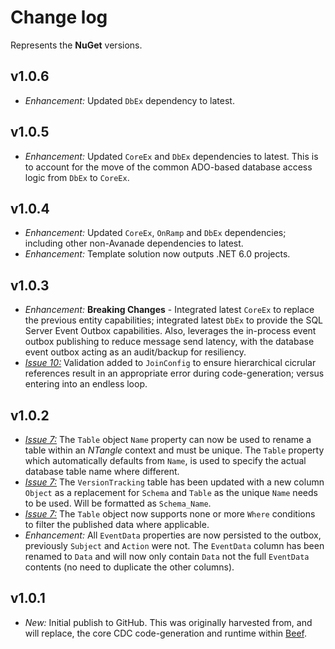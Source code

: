# Change log

Represents the **NuGet** versions.

## v1.0.6
- *Enhancement:* Updated `DbEx` dependency to latest.

## v1.0.5
- *Enhancement:* Updated `CoreEx` and `DbEx` dependencies to latest. This is to account for the move of the common ADO-based database access logic from `DbEx` to `CoreEx`.

## v1.0.4
- *Enhancement:* Updated `CoreEx`, `OnRamp` and `DbEx` dependencies; including other non-Avanade dependencies to latest.
- *Enhancement:* Template solution now outputs .NET 6.0 projects.

## v1.0.3
- *Enhancement:* **Breaking Changes** - Integrated latest `CoreEx` to replace the previous entity capabilities; integrated latest `DbEx` to provide the SQL Server Event Outbox capabilities. Also, leverages the in-process event outbox publishing to reduce message send latency, with the database event outbox acting as an audit/backup for resiliency.
- [*Issue 10:*](https://github.com/Avanade/NTangle/issues/10) Validation added to `JoinConfig` to ensure hierarchical cicrular references result in an appropriate error during code-generation; versus entering into an endless loop.

## v1.0.2
- [*Issue 7:*](https://github.com/Avanade/NTangle/issues/7) The `Table` object `Name` property can now be used to rename a table within an _NTangle_ context and must be unique. The `Table` property which automatically defaults from `Name`, is used to specify the actual database table name where different.
- [*Issue 7:*](https://github.com/Avanade/NTangle/issues/7) The `VersionTracking` table has been updated with a new column `Object` as a replacement for `Schema` and `Table` as the unique `Name` needs to be used. Will be formatted as `Schema_Name`.
- [*Issue 7:*](https://github.com/Avanade/NTangle/issues/7) The `Table` object now supports none or more `Where` conditions to filter the published data where applicable.
- *Enhancement:* All `EventData` properties are now persisted to the outbox, previously `Subject` and `Action` were not. The `EventData` column has been renamed to `Data` and will now only contain `Data` not the full `EventData` contents (no need to duplicate the other columns).

## v1.0.1
- *New:* Initial publish to GitHub. This was originally harvested from, and will replace, the core CDC code-generation and runtime within [Beef](https://github.com/Avanade/Beef).